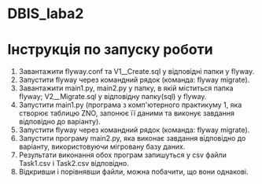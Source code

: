# DBIS_laba2
# Інструкція по запуску роботи
1. Завантажити flyway.conf та V1__Create.sql у відповідні папки у flyway.
2. Запустити flyway через командний рядок (команда: flyway migrate).
3. Завантажити main1.py, main2.py у папку, в якій міститься папка flyway; V2__Migrate.sql у відповідну папку(sql) у flyway.
4. Запустити main1.py (програма з комп'ютерного практикуму 1, яка створює таблицю ZNO, запонює її даними та виконує завдання відповідно до варіанту).
5. Запустити flyway через командний рядок (команда: flyway migrate).
6. Запустити програму main2.py, яка виконає завдання відповідно до варіанту, використовуючи мігровану базу даних.
7. Результати виконання обох програм запишуться у csv файли Task1.csv і Task2.csv відповідно.
8. Відкривши і порівнявши файли, можна побачити, що вони однакові.
